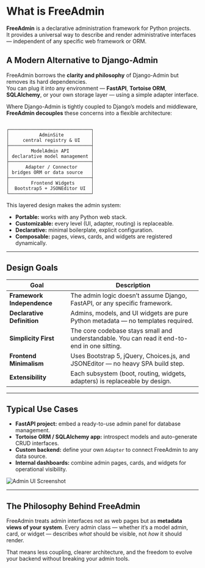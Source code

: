 # What is FreeAdmin

**FreeAdmin** is a declarative administration framework for Python projects.  
It provides a universal way to describe and render administrative interfaces — independent of any specific web framework or ORM.


## A Modern Alternative to Django-Admin

FreeAdmin borrows the **clarity and philosophy** of Django-Admin but removes its hard dependencies.  
You can plug it into any environment — **FastAPI**, **Tortoise ORM**, **SQLAlchemy**, or your own storage layer — using a simple adapter interface.

Where Django-Admin is tightly coupled to Django’s models and middleware,  
**FreeAdmin decouples** these concerns into a flexible architecture:

```

┌──────────────────────────────┐
│           AdminSite          │
│     central registry & UI    │
├──────────────────────────────┤
│        ModelAdmin API        │
│ declarative model management │
├──────────────────────────────┤
│      Adapter / Connector     │
│ bridges ORM or data source   │
├──────────────────────────────┤
│        Frontend Widgets      │
│  Bootstrap5 + JSONEditor UI  │
└──────────────────────────────┘

````

This layered design makes the admin system:
- **Portable:** works with any Python web stack.
- **Customizable:** every level (UI, adapter, routing) is replaceable.
- **Declarative:** minimal boilerplate, explicit configuration.
- **Composable:** pages, views, cards, and widgets are registered dynamically.

---

## Design Goals

| Goal | Description |
|------|--------------|
| **Framework Independence** | The admin logic doesn’t assume Django, FastAPI, or any specific framework. |
| **Declarative Definition** | Admins, models, and UI widgets are pure Python metadata — no templates required. |
| **Simplicity First** | The core codebase stays small and understandable. You can read it end-to-end in one sitting. |
| **Frontend Minimalism** | Uses Bootstrap 5, jQuery, Choices.js, and JSONEditor — no heavy SPA build step. |
| **Extensibility** | Each subsystem (boot, routing, widgets, adapters) is replaceable by design. |

---

## Typical Use Cases

- **FastAPI project:** embed a ready-to-use admin panel for database management.
- **Tortoise ORM / SQLAlchemy app:** introspect models and auto-generate CRUD interfaces.
- **Custom backend:** define your own `Adapter` to connect FreeAdmin to any data source.
- **Internal dashboards:** combine admin pages, cards, and widgets for operational visibility.


![Admin UI Screenshot](images/scr-0.jpg)

---

## The Philosophy Behind FreeAdmin

FreeAdmin treats admin interfaces not as web pages but as **metadata views of your system**.
Every admin class — whether it’s a model admin, card, or widget — describes *what* should be visible, not *how* it should render.

That means less coupling, clearer architecture, and the freedom to evolve your backend
without breaking your admin tools.


